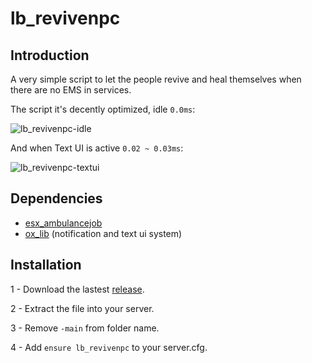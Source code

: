 # lb_revivenpc
## Introduction
A very simple script to let the people revive and heal themselves when there are no EMS in services.

The script it's decently optimized, idle `0.0ms`:

![lb_revivenpc-idle](https://github.com/lb-bl4ck/lb_revivenpc/assets/140919445/0e332804-2d02-4f9b-9bcd-fb2dc4c8cf00)

And when Text UI is active `0.02 ~ 0.03ms`:

![lb_revivenpc-textui](https://github.com/lb-bl4ck/lb_revivenpc/assets/140919445/00fe27a1-6d9f-4d5b-bec7-95710d0af68f)

## Dependencies

- [esx_ambulancejob](https://github.com/esx-framework/esx_ambulancejob)
- [ox_lib](https://github.com/overextended/ox_lib) (notification and text ui system)

## Installation
1 - Download the lastest [release](https://github.com/lb-bl4ck/lb_revivenpc/releases).

2 - Extract the file into your server.

3 - Remove `-main` from folder name.

4 - Add `ensure lb_revivenpc` to your server.cfg.
